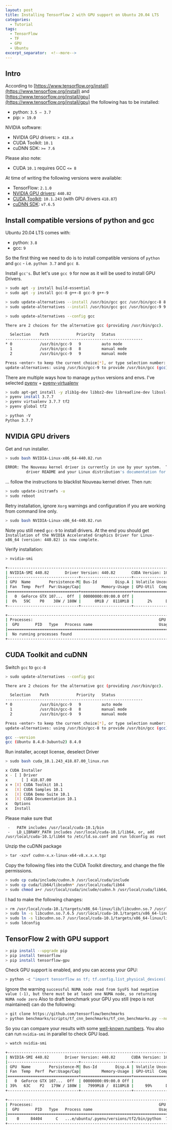 ```yaml
---
layout: post
title: Installing TensorFlow 2 with GPU support on Ubuntu 20.04 LTS
categories:
  - Tutorial
tags:
  - TensorFlow
  - TF
  - GPU
  - Ubuntu
excerpt_separator:  <!--more-->
---
```

## Intro
According to [https://www.tensorflow.org/install](https://www.tensorflow.org/install)
and [https://www.tensorflow.org/install/gpu](https://www.tensorflow.org/install/gpu)
the following has to be installed:
- python: `3.5 – 3.7`
- pip: `> 19.0`

NVIDIA software:
- NVIDIA GPU drivers: `> 418.x`
- CUDA Toolkit: `10.1`
- cuDNN SDK: `>= 7.6`

Please also note:
- CUDA `10.1` requires GCC `<= 8`

At time of writing the following versions were available:
- TensorFlow: `2.1.0`
- [NVIDIA GPU drivers](https://www.nvidia.com/drivers): `440.82`
- [CUDA Toolkit](https://developer.nvidia.com/cuda-toolkit): `10.1.243` (with GPU drivers `418.87`)
- [cuDNN SDK](https://developer.nvidia.com/cudnn): `v7.6.5`

<!--more-->
## Install compatible versions of python and gcc 
Ubuntu 20.04 LTS comes with:
- python: `3.8`
- gcc: `9`

So the first thing we need to do is to install compatible versions of `python` and `gcc` - i.e. `python 3.7` and `gcc 8`.

Install `gcc's`. But let's use `gcc 9` for now as it will be used to install GPU Drivers.
```bash
> sudo apt -y install build-essential
> sudo apt -y install gcc-8 g++-8 gcc-9 g++-9

> sudo update-alternatives --install /usr/bin/gcc gcc /usr/bin/gcc-8 8 --slave /usr/bin/g++ g++ /usr/bin/g++-8
> sudo update-alternatives --install /usr/bin/gcc gcc /usr/bin/gcc-9 9 --slave /usr/bin/g++ g++ /usr/bin/g++-9

> sudo update-alternatives --config gcc

There are 2 choices for the alternative gcc (providing /usr/bin/gcc).

  Selection    Path            Priority   Status
------------------------------------------------------------
* 0            /usr/bin/gcc-9   9         auto mode
  1            /usr/bin/gcc-8   8         manual mode
  2            /usr/bin/gcc-9   9         manual mode

Press <enter> to keep the current choice[*], or type selection number: 0
update-alternatives: using /usr/bin/gcc-9 to provide /usr/bin/gcc (gcc) in auto mode
```

There are multiple ways how to manage `python` versions and envs. 
I've selected [pyenv](https://github.com/pyenv/pyenv) + [pyenv-virtualenv](https://github.com/pyenv/pyenv-virtualenv) 
 
```bash
> sudo apt-get install -y zlib1g-dev libbz2-dev libreadline-dev libssl-dev libsqlite3-dev libffi-dev
> pyenv install 3.7.7
> pyenv virtualenv 3.7.7 tf2
> pyenv global tf2

> python -V
Python 3.7.7
```   
## NVIDIA GPU drivers
Get and run installer.
```bash
> sudo bash NVIDIA-Linux-x86_64-440.82.run

ERROR: The Nouveau kernel driver is currently in use by your system.  This driver is incompatible with the NVIDIA driver, and must be disabled before proceeding.  Please consult the NVIDIA
         driver README and your Linux distribution's documentation for details on how to correctly disable the Nouveau kernel driver.
```

... follow the instructions to blacklist Nouveau kernel driver. Then run:
```bash
> sudo update-initramfs -u
> sudo reboot
````
Retry installation, ignore `Xorg` warnings and configuration if you are working from command line only.
```bash
> sudo bash NVIDIA-Linux-x86_64-440.82.run
```

Note you still need `gcc-9` to install drivers. At the end you should get
`Installation of the NVIDIA Accelerated Graphics Driver for Linux-x86_64 (version: 440.82) is now complete.`

Verify installation:
```bash
> nvidia-smi

+-----------------------------------------------------------------------------+
| NVIDIA-SMI 440.82       Driver Version: 440.82       CUDA Version: 10.2     |
|-------------------------------+----------------------+----------------------+
| GPU  Name        Persistence-M| Bus-Id        Disp.A | Volatile Uncorr. ECC |
| Fan  Temp  Perf  Pwr:Usage/Cap|         Memory-Usage | GPU-Util  Compute M. |
|===============================+======================+======================|
|   0  GeForce GTX 107...  Off  | 00000000:09:00.0 Off |                  N/A |
|  0%   59C    P0    38W / 180W |      0MiB /  8118MiB |      2%      Default |
+-------------------------------+----------------------+----------------------+

+-----------------------------------------------------------------------------+
| Processes:                                                       GPU Memory |
|  GPU       PID   Type   Process name                             Usage      |
|=============================================================================|
|  No running processes found                                                 |
+-----------------------------------------------------------------------------+
``` 
## CUDA Toolkit and cuDNN
Switch `gcc` to `gcc-8`
```bash
> sudo update-alternatives --config gcc

There are 2 choices for the alternative gcc (providing /usr/bin/gcc).

  Selection    Path            Priority   Status
------------------------------------------------------------
* 0            /usr/bin/gcc-9   9         auto mode
  1            /usr/bin/gcc-8   8         manual mode
  2            /usr/bin/gcc-9   9         manual mode

Press <enter> to keep the current choice[*], or type selection number: 1
update-alternatives: using /usr/bin/gcc-8 to provide /usr/bin/gcc (gcc) in manual mode

gcc --version
gcc (Ubuntu 8.4.0-3ubuntu2) 8.4.0
```

Run installer, accept license, deselect Driver 
```bash
> sudo bash cuda_10.1.243_418.87.00_linux.run

x CUDA Installer                                                               x
x - [ ] Driver                                                                 x
x      [ ] 418.87.00                                                           x
x + [X] CUDA Toolkit 10.1                                                      x
x   [X] CUDA Samples 10.1                                                      x
x   [X] CUDA Demo Suite 10.1                                                   x
x   [X] CUDA Documentation 10.1                                                x
x   Options                                                                    x
x   Install                                                                    x
```

Please make sure that
```
 -   PATH includes /usr/local/cuda-10.1/bin
 -   LD_LIBRARY_PATH includes /usr/local/cuda-10.1/lib64, or, add /usr/local/cuda-10.1/lib64 to /etc/ld.so.conf and run ldconfig as root
```

Unzip the cuDNN package
```bash
> tar -xzvf cudnn-x.x-linux-x64-v8.x.x.x.tgz
```

Copy the following files into the CUDA Toolkit directory, and change the file permissions.
```bash
> sudo cp cuda/include/cudnn.h /usr/local/cuda/include
> sudo cp cuda/lib64/libcudnn* /usr/local/cuda/lib64
> sudo chmod a+r /usr/local/cuda/include/cudnn.h /usr/local/cuda/lib64/libcudnn*
```

I had to make the following changes:
```bash
> rm /usr/local/cuda-10.1/targets/x86_64-linux/lib/libcudnn.so.7 /usr/local/cuda-10.1/targets/x86_64-linux/lib/libcudnn.so
> sudo ln -s libcudnn.so.7.6.5 /usr/local/cuda-10.1/targets/x86_64-linux/lib/libcudnn.so.7
> sudo ln -s libcudnn.so.7 /usr/local/cuda-10.1/targets/x86_64-linux/lib/libcudnn.so
> sudo ldconfig
```
## TensorFlow 2 with GPU support
```bash
> pip install --upgrade pip
> pip install tensorflow
> pip install tensorflow-gpu
```

Check GPU support is enabled, and you can access your GPU:
```bash
> python -c "import tensorflow as tf; tf.config.list_physical_devices('GPU')"
```
Ignore the warning `successful NUMA node read from SysFS had negative value (-1), but there must be at least one NUMA node, so returning NUMA node zero`
Also to draft benchmark your GPU you still (repo is not maintained) can do the following:
```bash
> git clone https://github.com/tensorflow/benchmarks
> python benchmarks/scripts/tf_cnn_benchmarks/tf_cnn_benchmarks.py --num_gpus=1 --model resnet50 --batch_size 64
```

So you can compare your results with some [well-known numbers](https://www.leadergpu.com/tensorflow_resnet50_benchmark). 
You also can run `nvidia-smi` in parallel to check GPU load.
```bash
> watch nvidia-smi

+-----------------------------------------------------------------------------+
| NVIDIA-SMI 440.82       Driver Version: 440.82       CUDA Version: 10.2     |
|-------------------------------+----------------------+----------------------+
| GPU  Name        Persistence-M| Bus-Id        Disp.A | Volatile Uncorr. ECC |
| Fan  Temp  Perf  Pwr:Usage/Cap|         Memory-Usage | GPU-Util  Compute M. |
|===============================+======================+======================|
|   0  GeForce GTX 107...  Off  | 00000000:09:00.0 Off |                  N/A |
| 39%   63C    P2   179W / 180W |   7999MiB /  8118MiB |     99%      Default |
+-------------------------------+----------------------+----------------------+

+-----------------------------------------------------------------------------+
| Processes:                                                       GPU Memory |
|  GPU       PID   Type   Process name                             Usage      |
|=============================================================================|
|    0     84404      C   ...e/ubuntu/.pyenv/versions/tf2/bin/python  7989MiB |
+-----------------------------------------------------------------------------
```
